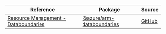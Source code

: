 | Reference | Package | Source |
|---|---|---|
|[Resource Management - Databoundaries](arm-databoundaries-readme.md)|[@azure/arm-databoundaries](https://www.npmjs.com/package/@azure/arm-databoundaries)|[GitHub](https://github.com/Azure/azure-sdk-for-js/blob/main/sdk/databoundaries/arm-databoundaries)|
